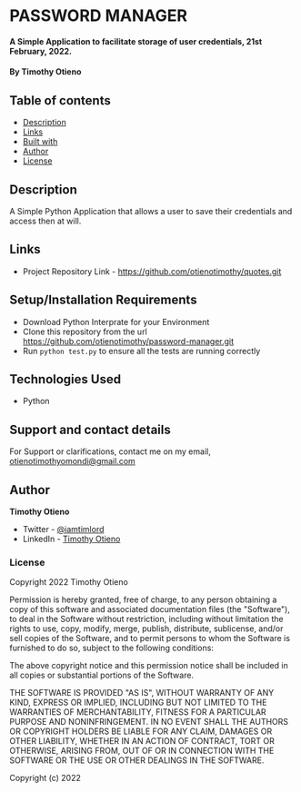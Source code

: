# PASSWORD MANAGER

#### A Simple Application to facilitate storage of user credentials, 21st February, 2022.

#### By **Timothy Otieno**

## Table of contents

- [Description](#description)
- [Links](#links)
- [Built with](#technologies-used)
- [Author](#author)
- [License](#license)

## Description

A Simple Python Application that allows a user to save their credentials and access then at will.

## Links

- Project Repository Link - <https://github.com/otienotimothy/quotes.git>

## Setup/Installation Requirements

- Download Python Interprate for your Environment
- Clone this repository from the url <https://github.com/otienotimothy/password-manager.git>
- Run `python test.py` to ensure all the tests are running correctly


## Technologies Used

- Python

## Support and contact details

For Support or clarifications, contact me on my email, <otienotimothyomondi@gmail.com>

## Author

**Timothy Otieno**

- Twitter - [@iamtimlord](https://twitter.com/iamtimlord)
- LinkedIn - [Timothy Otieno](https://www.linkedin.com/in/otieno-timothy/)

### License

Copyright 2022 Timothy Otieno

Permission is hereby granted, free of charge, to any person obtaining a copy of this software and associated documentation files (the "Software"), to deal in the Software without restriction, including without limitation the rights to use, copy, modify, merge, publish, distribute, sublicense, and/or sell copies of the Software, and to permit persons to whom the Software is furnished to do so, subject to the following conditions:

The above copyright notice and this permission notice shall be included in all copies or substantial portions of the Software.

THE SOFTWARE IS PROVIDED "AS IS", WITHOUT WARRANTY OF ANY KIND, EXPRESS OR IMPLIED, INCLUDING BUT NOT LIMITED TO THE WARRANTIES OF MERCHANTABILITY, FITNESS FOR A PARTICULAR PURPOSE AND NONINFRINGEMENT. IN NO EVENT SHALL THE AUTHORS OR COPYRIGHT HOLDERS BE LIABLE FOR ANY CLAIM, DAMAGES OR OTHER LIABILITY, WHETHER IN AN ACTION OF CONTRACT, TORT OR OTHERWISE, ARISING FROM, OUT OF OR IN CONNECTION WITH THE SOFTWARE OR THE USE OR OTHER DEALINGS IN THE SOFTWARE.

Copyright (c) 2022
